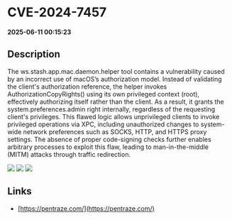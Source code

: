 # CVE-2024-7457

**2025-06-11 00:15:23**

## Description
The ws.stash.app.mac.daemon.helper tool contains a vulnerability caused by an incorrect use of macOS’s authorization model. Instead of validating the client's authorization reference, the helper invokes AuthorizationCopyRights() using its own privileged context (root), effectively authorizing itself rather than the client. As a result, it grants the system.preferences.admin right internally, regardless of the requesting client's privileges. This flawed logic allows unprivileged clients to invoke privileged operations via XPC, including unauthorized changes to system-wide network preferences such as SOCKS, HTTP, and HTTPS proxy settings. The absence of proper code-signing checks further enables arbitrary processes to exploit this flaw, leading to man-in-the-middle (MITM) attacks through traffic redirection.

![](https://img.shields.io/static/v1?label=Score&message=7.8&color=red)
![](https://img.shields.io/static/v1?label=Severity&message=HIGH&color=red)
![](https://img.shields.io/static/v1?label=CWE&message=Auth&color=green)

## Links
- [https://pentraze.com/](https://pentraze.com/)
